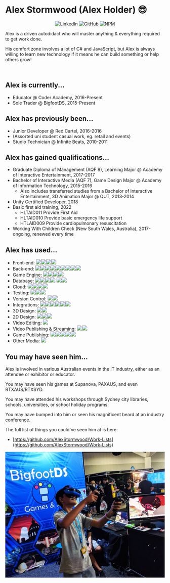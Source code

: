# Alex Stormwood (Alex Holder) 😎

<p align="center">
  <a
    href="https://www.linkedin.com/in/alexstormwood/"
    target="_blank">
    <img
      alt="LinkedIn"
      src="https://img.shields.io/badge/linkedin-%230077B5.svg?&style=for-the-badge&logo=linkedin&logoColor=white"
    />
  </a>
  <a
    href="https://github.com/AlexStormwood"
    target="_blank">
    <img
      alt="GitHub"
      src="https://img.shields.io/badge/github-%23181717.svg?&style=for-the-badge&logo=github&logoColor=white"
    />
  </a>
  <a
    href="https://www.npmjs.com/~alexstormwood"
    target="_blank">
    <img
      alt="NPM"
      src="https://img.shields.io/badge/npm-%23CB3837.svg?&style=for-the-badge&logo=npm&logoColor=white"
    />
  </a>
</p>

Alex is a driven autodidact who will master anything & everything required to get work done. 

His comfort zone involves a lot of C# and JavaScript, but Alex is always willing to learn new technology if it means he can build something or help others grow!

<br />

## Alex is currently...

- Educator @ Coder Academy, 2016-Present
- Sole Trader @ BigfootDS, 2015-Present

## Alex has previously been...

- Junior Developer @ Red Cartel, 2016-2016
- (Assorted uni student casual work, eg. retail and events)
- Studio Technician @ Infinite Beats, 2010-2011

## Alex has gained qualifications...

- Graduate Diploma of Management (AQF 8), Learning Major @ Academy of Interactive Entertainment, 2017-2017
- Bachelor of Interactive Media (AQF 7), Game Design Major @ Academy of Information Technology, 2015-2016
  - Also includes transferred studies from a Bachelor of Interactive Entertainment, 3D Animation Major @ QUT, 2013-2014
- Unity Certified Developer, 2018
- Basic first aid training, 2022
  - HLTAID011 Provide First Aid
  - HLTAID010 Provide basic emergency life support
  - HTLAID009 Provide cardiopulmonary resuscitation
- Working With Children Check (New South Wales, Australia), 2017-ongoing, renewed every time

## Alex has used...

- Front-end: <img src="https://img.shields.io/badge/HTML5-181717?logo=html5&logoColor=white&labelColor=E34F26" /><img src="https://img.shields.io/badge/CSS3-181717?logo=css3&logoColor=white&labelColor=1572B6" /><img src="https://img.shields.io/badge/JavaScript-323330?logo=javascript&logoColor=F7DF1E" /><img src="https://img.shields.io/badge/React-20232A?logo=react&logoColor=61DAFB" />   
- Back-end: <img src="https://img.shields.io/badge/NodeJS-181717?logo=nodedotjs&logoColor=white&labelColor=339933" /><img src="https://img.shields.io/badge/ExpressJS-181717?logo=express&logoColor=white&labelColor=000000" /><img src="https://img.shields.io/badge/Python-181717?logo=python&logoColor=white&labelColor=3776AB" /><img src="https://img.shields.io/badge/Flask-181717?logo=flask&logoColor=white" /><img src="https://img.shields.io/badge/Ruby-181717?logo=ruby&logoColor=white&labelColor=CC342D" /><img src="https://img.shields.io/badge/Ruby%20On%20Rails-181717?logo=rubyonrails&logoColor=white&labelColor=CC0000" /><img src="https://img.shields.io/badge/C%23-181717?logo=csharp&logoColor=white&labelColor=239120" /><img src="https://img.shields.io/badge/Dotnet-181717?logo=dotnet&logoColor=white&labelColor=512BD4" /><img src="https://img.shields.io/badge/Electron-181717?logo=electron&logoColor=white&labelColor=47848F" />
- Game Engine: <img src="https://img.shields.io/badge/Unity-181717?logo=unity&logoColor=black&labelColor=FFFFFF" /><img src="https://img.shields.io/badge/FNA-181717?logo=csharp&logoColor=white&labelColor=239120" /><img src="https://img.shields.io/badge/Monogame-181717?logo=csharp&logoColor=white&labelColor=239120" /><img src="https://img.shields.io/badge/Godot-181717?logo=csharp&logoColor=white&labelColor=239120" />
- Database: <img src="https://img.shields.io/badge/PostgreSQL-181717?logo=postgresql&logoColor=white&labelColor=4169E1" /><img src="https://img.shields.io/badge/MongoDB-181717?logo=mongodb&logoColor=white&labelColor=47A248" /><img src="https://img.shields.io/badge/MongooseJS-181717?logo=nodedotjs&logoColor=white&labelColor=339933" /><img src="https://img.shields.io/badge/Firebase-181717?logo=firebase&logoColor=FFCA28&labelColor=grey" /> <img src="https://img.shields.io/badge/NeDB-181717?logo=github&logoColor=black&labelColor=black" /><img src="https://img.shields.io/badge/Camo-181717?logo=github&logoColor=black&labelColor=black" />
- Cloud: <img src="https://img.shields.io/badge/Amazon%20AWS-181717?logo=amazonaws&logoColor=white&labelColor=232F3E" /><img src="https://img.shields.io/badge/Docker-181717?logo=docker&logoColor=2496ED" /><img src="https://img.shields.io/badge/Google%20Cloud-181717?logo=googlecloud&logoColor=4285F4" /><img src="https://img.shields.io/badge/Firebase-181717?logo=firebase&logoColor=FFCA28&labelColor=grey" /> 
- Testing: <img src="https://img.shields.io/badge/Jest-181717?logo=jest&logoColor=white&labelColor=C21325" /><img src="https://img.shields.io/badge/Pytest-181717?logo=pytest&logoColor=white&labelColor=0A9EDC" /><img src="https://img.shields.io/badge/xUnit.net-181717?logo=jest&logoColor=black&labelColor=black" />
- Version Control: <img src="https://img.shields.io/badge/Github-181717?logo=github&logoColor=white" /><img src="https://img.shields.io/badge/Github%20Actions-181717?logo=github&logoColor=2088FF" />
- Integrations: <img src="https://img.shields.io/badge/Vuforia-181717?logo=github&logoColor=black&labelColor=black" /><img src="https://img.shields.io/badge/Twitch%20API-181717?logo=twitch&logoColor=white&labelColor=9146FF" /><img src="https://img.shields.io/badge/Discord%20API-181717?logo=discord&logoColor=white&labelColor=5865F2" /><img src="https://img.shields.io/badge/Razer%20API-181717?logo=razer&logoColor=00FF00&labelColor=black" /><img src="https://img.shields.io/badge/Xbox%20Live%20API-181717?logo=xbox&logoColor=white&labelColor=107C10" /><img src="https://img.shields.io/badge/Nintendo%20Switch%20Online%20API-181717?logo=nintendoswitch&logoColor=white&labelColor=E60012" />       
- 3D Design: <img src="https://img.shields.io/badge/Autodesk%203DS%20Max-181717?logo=autodesk&logoColor=white&labelColor=0696D7" /><img src="https://img.shields.io/badge/ZBrush-181717?logo=autodesk&logoColor=black&labelColor=black" />
- 2D Design: <img src="https://img.shields.io/badge/Adobe%20Photoshop-181717?logo=adobephotoshop&logoColor=31A8FF" /><img src="https://img.shields.io/badge/Adobe%20Illustrator-181717?logo=adobeillustrator&logoColor=FF9A00" /><img src="https://img.shields.io/badge/Canva-181717?logo=canva&logoColor=00C4CC" />
- Video Editing: <img src="https://img.shields.io/badge/Adobe%20Premiere%20Pro-181717?logo=adobepremierepro&logoColor=9999FF" />
- Video Publishing & Streaming: <img src="https://img.shields.io/badge/YouTube-181717?logo=youtube&logoColor=white&labelColor=FF0000" /><img src="https://img.shields.io/badge/Twitch-181717?logo=twitch&logoColor=white&labelColor=9146FF" />     
- Game Publishing: <img src="https://img.shields.io/badge/Xbox%20One-181717?logo=xbox&logoColor=white&labelColor=107C10" /><img src="https://img.shields.io/badge/Nintendo%20Wii%20U-181717?logo=wiiu&logoColor=white&labelColor=8B8B8B" /><img src="https://img.shields.io/badge/Nintendo%203DS-181717?logo=nintendo3ds&logoColor=white&labelColor=D12228" /><img src="https://img.shields.io/badge/Nintendo%20Switch-181717?logo=nintendoswitch&logoColor=white&labelColor=E60012" /><img src="https://img.shields.io/badge/Oculus%20-181717?logo=oculus&logoColor=white&labelColor=1C1E20" />     
- Other Media: <img src="https://img.shields.io/badge/Amazon%20Kindle-181717?logo=amazon&logoColor=white&labelColor=FF9900" />   

## You may have seen him...

Alex is involved in various Australian events in the IT industry, either as an attendee or exhibitor or educator.

You may have seen his games at Supanova, PAXAUS, and even RTXAUS/RTXSYD.

You may have attended his workshops through Sydney city libraries, schools, universities, or school holiday programs.

You may have bumped into him or seen his magnificent beard at an industry conference.

The full list of things you could've seen him at is here:

- [https://github.com/AlexStormwood/Work-Lists](https://github.com/AlexStormwood/Work-Lists)


<p align="center">
<img src="https://github.com/AlexHolderDeveloper/AlexHolderDeveloper/raw/master/assets/PPVRAtRTX2018.jpg" data-canonical-src="https://github.com/AlexHolderDeveloper/AlexHolderDeveloper/raw/master/assets/PPVRAtRTX2018.jpg" width="600" />
</p>

